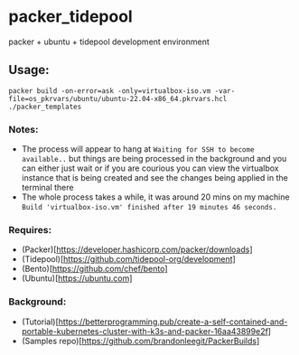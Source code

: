 # packer_tidepool
 packer + ubuntu + tidepool development environment 

## Usage:

```
packer build -on-error=ask -only=virtualbox-iso.vm -var-file=os_pkrvars/ubuntu/ubuntu-22.04-x86_64.pkrvars.hcl  ./packer_templates
```

### Notes:

- The process will appear to hang at `Waiting for SSH to become available..` but things are being processed in the background and you  can either just wait or if you are courious you can view the virtualbox instance that is being created and see the changes being applied in the terminal there 
- The whole process takes a while, it was around 20 mins on my machine `Build 'virtualbox-iso.vm' finished after 19 minutes 46 seconds.`

### Requires: 
 
- (Packer)[https://developer.hashicorp.com/packer/downloads] 
- (Tidepool)[https://github.com/tidepool-org/development]
- (Bento)[https://github.com/chef/bento]
- (Ubuntu)[https://ubuntu.com]

### Background: 

- (Tutorial)[https://betterprogramming.pub/create-a-self-contained-and-portable-kubernetes-cluster-with-k3s-and-packer-16aa43899e2f] 
- (Samples repo)[https://github.com/brandonleegit/PackerBuilds]
